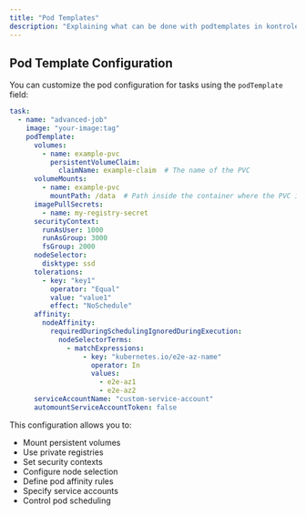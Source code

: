 ```yaml
---
title: "Pod Templates"
description: "Explaining what can be done with podtemplates in kontroler"
---
```


## Pod Template Configuration
You can customize the pod configuration for tasks using the `podTemplate` field:

```yaml
task:
  - name: "advanced-job"
    image: "your-image:tag"
    podTemplate:
      volumes:
        - name: example-pvc
          persistentVolumeClaim:
            claimName: example-claim  # The name of the PVC
      volumeMounts:
        - name: example-pvc
          mountPath: /data  # Path inside the container where the PVC is mounted
      imagePullSecrets:
        - name: my-registry-secret
      securityContext:
        runAsUser: 1000
        runAsGroup: 3000
        fsGroup: 2000
      nodeSelector:
        disktype: ssd
      tolerations:
        - key: "key1"
          operator: "Equal"
          value: "value1"
          effect: "NoSchedule"
      affinity:
        nodeAffinity:
          requiredDuringSchedulingIgnoredDuringExecution:
            nodeSelectorTerms:
              - matchExpressions:
                  - key: "kubernetes.io/e2e-az-name"
                    operator: In
                    values:
                      - e2e-az1
                      - e2e-az2
      serviceAccountName: "custom-service-account"
      automountServiceAccountToken: false
```

This configuration allows you to:
- Mount persistent volumes
- Use private registries
- Set security contexts
- Configure node selection
- Define pod affinity rules
- Specify service accounts
- Control pod scheduling